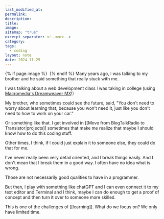 ```yaml
---
last_modified_at: 
permalink: 
description: 
title: 
image: 
sitemap: "true"
excerpt_separator: <!--more-->
category: 
tags:
  - coding
layout: note
date: 2024-11-25
---
```



{% if page.image %} <img src="{{ page.image }}" alt=""> {% endif %}
Many years ago, I was talking to my brother and he said something that really stuck with me. 

I was talking about a web development class I was taking in college (using [Macromedia's Dreamweaver MX](https://macromedia.fandom.com/wiki/Macromedia_Dreamweaver)!)

My brother, who sometimes could see the future, said, "You don't need to worry about learning that, because you won't need it, just like you don't need to how to work on your car."

Or something like that. I get involved in [[Move from BlogTalkRadio to Transistor|projects]] sometimes that make me realize that maybe I should know how to do this coding stuff. 

Other times, I think, if I could just explain it to someone else, they could do that for me. 

I've never really been very detail oriented, and I break things easily. And I don't mean that I break them in a good way. I often have no idea what is wrong. 

Those are not necessarily good qualities to have in a programmer. 

But then, I play with something like chatGPT and I can even connect it to my text editor and Terminal and I think, maybe I can do enough to get a proof of concept and then turn it over to someone more skilled. 

This is one of the challenges of [[learning]]. What do we focus on? We only have limited time.